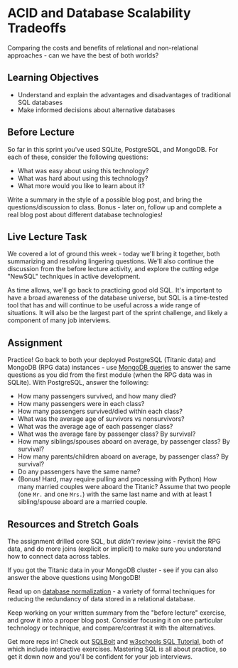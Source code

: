 # ACID and Database Scalability Tradeoffs

Comparing the costs and benefits of relational and non-relational approaches - can we have the best of both worlds?

## Learning Objectives

- Understand and explain the advantages and disadvantages of traditional SQL   databases
- Make informed decisions about alternative databases

## Before Lecture

So far in this sprint you've used SQLite, PostgreSQL, and MongoDB. For each of these, consider the following questions:

- What was easy about using this technology?
- What was hard about using this technology?
- What more would you like to learn about it?

Write a summary in the style of a possible blog post, and bring the questions/discussion to class. Bonus - later on, follow up and complete a real blog post about different database technologies!

## Live Lecture Task

We covered a lot of ground this week - today we'll bring it together, both summarizing and resolving lingering questions. We'll also continue the discussion from the before lecture activity, and explore the cutting edge "NewSQL" techniques in active development.

As time allows, we'll go back to practicing good old SQL. It's important to have a broad awareness of the database universe, but SQL is a time-tested tool that has and will continue to be useful across a wide range of situations. It will also be the largest part of the sprint challenge, and likely a component of many job interviews.

## Assignment

Practice! Go back to both your deployed PostgreSQL (Titanic data) and MongoDB (RPG data) instances - use [MongoDB queries](https://docs.mongodb.com/manual/tutorial/query-documents/) to answer the same questions as you did from the first module (when the RPG data was in SQLite). With PostgreSQL, answer the following:

- How many passengers survived, and how many died?
- How many passengers were in each class?
- How many passengers survived/died within each class?
- What was the average age of survivors vs nonsurvivors?
- What was the average age of each passenger class?
- What was the average fare by passenger class? By survival?
- How many siblings/spouses aboard on average, by passenger class? By survival?
- How many parents/children aboard on average, by passenger class? By survival?
- Do any passengers have the same name?
- (Bonus! Hard, may require pulling and processing with Python) How many married couples were aboard the Titanic? Assume that two people (one `Mr.` and one `Mrs.`) with the same last name and with at least 1 sibling/spouse aboard are a married couple.

## Resources and Stretch Goals

The assignment drilled core SQL, but *didn't* review joins - revisit the RPG data, and do more joins (explicit or implicit) to make sure you understand how to connect data across tables.

If you got the Titanic data in your MongoDB cluster - see if you can also answer the above questions using MongoDB!

Read up on [database normalization](https://en.wikipedia.org/wiki/Database_normalization) - a variety of formal techniques for reducing the redundancy of data stored in a relational database.

Keep working on your written summary from the "before lecture" exercise, and grow it into a proper blog post. Consider focusing it on one particular technology or technique, and compare/contrast it with the alternatives.

Get more reps in! Check out [SQLBolt](https://sqlbolt.com/) and [w3schools SQL Tutorial](https://www.w3schools.com/sql/), both of which include interactive exercises. Mastering SQL is all about practice, so get it down now and you'll be confident for your job interviews.
